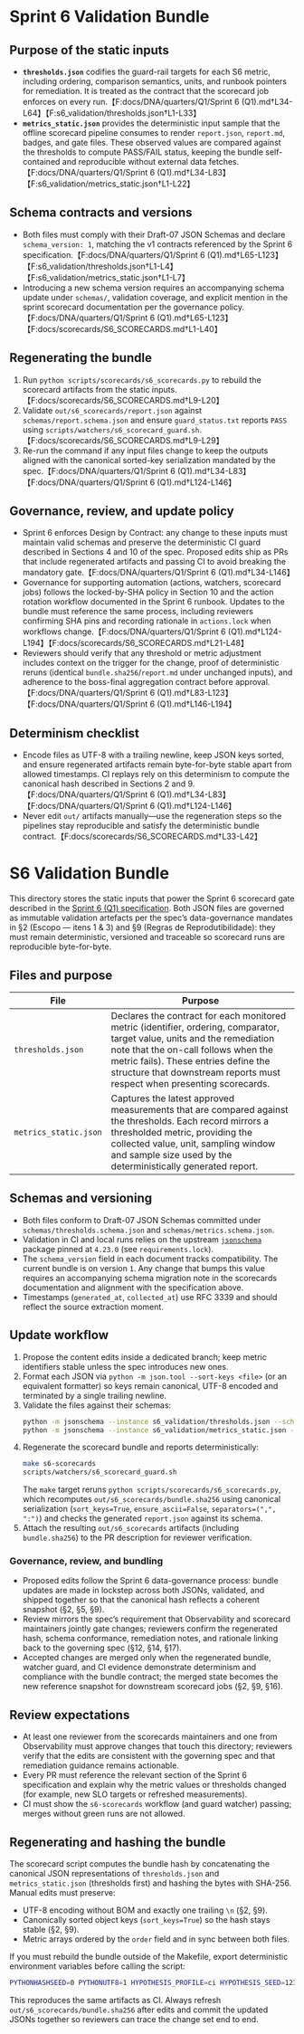 # Sprint 6 Validation Bundle

## Purpose of the static inputs
- **`thresholds.json`** codifies the guard-rail targets for each S6 metric, including ordering, comparison semantics, units, and runbook pointers for remediation. It is treated as the contract that the scorecard job enforces on every run.【F:docs/DNA/quarters/Q1/Sprint 6 (Q1).md†L34-L64】【F:s6_validation/thresholds.json†L1-L33】
- **`metrics_static.json`** provides the deterministic input sample that the offline scorecard pipeline consumes to render `report.json`, `report.md`, badges, and gate files. These observed values are compared against the thresholds to compute PASS/FAIL status, keeping the bundle self-contained and reproducible without external data fetches.【F:docs/DNA/quarters/Q1/Sprint 6 (Q1).md†L34-L83】【F:s6_validation/metrics_static.json†L1-L22】

## Schema contracts and versions
- Both files must comply with their Draft-07 JSON Schemas and declare `schema_version: 1`, matching the v1 contracts referenced by the Sprint 6 specification.【F:docs/DNA/quarters/Q1/Sprint 6 (Q1).md†L65-L123】【F:s6_validation/thresholds.json†L1-L4】【F:s6_validation/metrics_static.json†L1-L7】
- Introducing a new schema version requires an accompanying schema update under `schemas/`, validation coverage, and explicit mention in the sprint scorecard documentation per the governance policy.【F:docs/DNA/quarters/Q1/Sprint 6 (Q1).md†L65-L123】【F:docs/scorecards/S6_SCORECARDS.md†L1-L40】

## Regenerating the bundle
1. Run `python scripts/scorecards/s6_scorecards.py` to rebuild the scorecard artifacts from the static inputs.【F:docs/scorecards/S6_SCORECARDS.md†L9-L20】
2. Validate `out/s6_scorecards/report.json` against `schemas/report.schema.json` and ensure `guard_status.txt` reports `PASS` using `scripts/watchers/s6_scorecard_guard.sh`.【F:docs/scorecards/S6_SCORECARDS.md†L9-L29】
3. Re-run the command if any input files change to keep the outputs aligned with the canonical sorted-key serialization mandated by the spec.【F:docs/DNA/quarters/Q1/Sprint 6 (Q1).md†L34-L83】【F:docs/DNA/quarters/Q1/Sprint 6 (Q1).md†L124-L146】

## Governance, review, and update policy
- Sprint 6 enforces Design by Contract: any change to these inputs must maintain valid schemas and preserve the deterministic CI guard described in Sections 4 and 10 of the spec. Proposed edits ship as PRs that include regenerated artifacts and passing CI to avoid breaking the mandatory gate.【F:docs/DNA/quarters/Q1/Sprint 6 (Q1).md†L34-L146】
- Governance for supporting automation (actions, watchers, scorecard jobs) follows the locked-by-SHA policy in Section 10 and the action rotation workflow documented in the Sprint 6 runbook. Updates to the bundle must reference the same process, including reviewers confirming SHA pins and recording rationale in `actions.lock` when workflows change.【F:docs/DNA/quarters/Q1/Sprint 6 (Q1).md†L124-L194】【F:docs/scorecards/S6_SCORECARDS.md†L21-L48】
- Reviewers should verify that any threshold or metric adjustment includes context on the trigger for the change, proof of deterministic reruns (identical `bundle.sha256`/`report.md` under unchanged inputs), and adherence to the boss-final aggregation contract before approval.【F:docs/DNA/quarters/Q1/Sprint 6 (Q1).md†L83-L123】【F:docs/DNA/quarters/Q1/Sprint 6 (Q1).md†L146-L194】

## Determinism checklist
- Encode files as UTF-8 with a trailing newline, keep JSON keys sorted, and ensure regenerated artifacts remain byte-for-byte stable apart from allowed timestamps. CI replays rely on this determinism to compute the canonical hash described in Sections 2 and 9.【F:docs/DNA/quarters/Q1/Sprint 6 (Q1).md†L34-L83】【F:docs/DNA/quarters/Q1/Sprint 6 (Q1).md†L124-L146】
- Never edit `out/` artifacts manually—use the regeneration steps so the pipelines stay reproducible and satisfy the deterministic bundle contract.【F:docs/scorecards/S6_SCORECARDS.md†L33-L42】
# S6 Validation Bundle

This directory stores the static inputs that power the Sprint 6 scorecard gate described in the [Sprint 6 (Q1) specification](../docs/DNA/quarters/Q1/Sprint%206%20(Q1).md). Both JSON files are governed as immutable validation artefacts per the spec’s data-governance mandates in §2 (Escopo — itens 1 & 3) and §9 (Regras de Reprodutibilidade): they must remain deterministic, versioned and traceable so scorecard runs are reproducible byte-for-byte.

## Files and purpose

| File | Purpose |
| --- | --- |
| `thresholds.json` | Declares the contract for each monitored metric (identifier, ordering, comparator, target value, units and the remediation note that the on-call follows when the metric fails). These entries define the structure that downstream reports must respect when presenting scorecards. |
| `metrics_static.json` | Captures the latest approved measurements that are compared against the thresholds. Each record mirrors a thresholded metric, providing the collected value, unit, sampling window and sample size used by the deterministically generated report. |

## Schemas and versioning

- Both files conform to Draft-07 JSON Schemas committed under `schemas/thresholds.schema.json` and `schemas/metrics.schema.json`.
- Validation in CI and local runs relies on the upstream [`jsonschema`](https://pypi.org/project/jsonschema/) package pinned at `4.23.0` (see `requirements.lock`).
- The `schema_version` field in each document tracks compatibility. The current bundle is on version `1`. Any change that bumps this value requires an accompanying schema migration note in the scorecards documentation and alignment with the specification above.
- Timestamps (`generated_at`, `collected_at`) use RFC 3339 and should reflect the source extraction moment.

## Update workflow

1. Propose the content edits inside a dedicated branch; keep metric identifiers stable unless the spec introduces new ones.
2. Format each JSON via `python -m json.tool --sort-keys <file>` (or an equivalent formatter) so keys remain canonical, UTF-8 encoded and terminated by a single trailing newline.
3. Validate the files against their schemas:
   ```bash
   python -m jsonschema --instance s6_validation/thresholds.json --schema schemas/thresholds.schema.json
   python -m jsonschema --instance s6_validation/metrics_static.json --schema schemas/metrics.schema.json
   ```
4. Regenerate the scorecard bundle and reports deterministically:
   ```bash
   make s6-scorecards
   scripts/watchers/s6_scorecard_guard.sh
   ```
   The `make` target reruns `python scripts/scorecards/s6_scorecards.py`, which recomputes `out/s6_scorecards/bundle.sha256` using canonical serialization (`sort_keys=True`, `ensure_ascii=False`, `separators=(",", ":")`) and checks the generated `report.json` against its schema.
5. Attach the resulting `out/s6_scorecards` artifacts (including `bundle.sha256`) to the PR description for reviewer verification.

### Governance, review, and bundling

- Proposed edits follow the Sprint 6 data-governance process: bundle updates are made in lockstep across both JSONs, validated, and shipped together so that the canonical hash reflects a coherent snapshot (§2, §5, §9).
- Review mirrors the spec’s requirement that Observability and scorecard maintainers jointly gate changes; reviewers confirm the regenerated hash, schema conformance, remediation notes, and rationale linking back to the governing spec (§12, §14, §17).
- Accepted changes are merged only when the regenerated bundle, watcher guard, and CI evidence demonstrate determinism and compliance with the bundle contract; the merged state becomes the new reference snapshot for downstream scorecard jobs (§2, §9, §16).

## Review expectations

- At least one reviewer from the scorecards maintainers and one from Observability must approve changes that touch this directory; reviewers verify that the edits are consistent with the governing spec and that remediation guidance remains actionable.
- Every PR must reference the relevant section of the Sprint 6 specification and explain why the metric values or thresholds changed (for example, new SLO targets or refreshed measurements).
- CI must show the `s6-scorecards` workflow (and guard watcher) passing; merges without green runs are not allowed.

## Regenerating and hashing the bundle

The scorecard script computes the bundle hash by concatenating the canonical JSON representations of `thresholds.json` and `metrics_static.json` (thresholds first) and hashing the bytes with SHA-256. Manual edits must preserve:

- UTF-8 encoding without BOM and exactly one trailing `\n` (§2, §9).
- Canonically sorted object keys (`sort_keys=True`) so the hash stays stable (§2, §9).
- Metric arrays ordered by the `order` field and in sync between both files.

If you must rebuild the bundle outside of the Makefile, export deterministic environment variables before calling the script:
```bash
PYTHONHASHSEED=0 PYTHONUTF8=1 HYPOTHESIS_PROFILE=ci HYPOTHESIS_SEED=12345 python scripts/scorecards/s6_scorecards.py
```
This reproduces the same artifacts as CI. Always refresh `out/s6_scorecards/bundle.sha256` after edits and commit the updated JSONs together so reviewers can trace the change set end to end.
